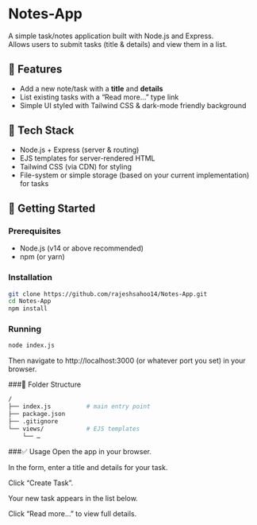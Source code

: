 # Notes-App  
A simple task/notes application built with Node.js and Express.  
Allows users to submit tasks (title & details) and view them in a list.  

## 🧰 Features  
- Add a new note/task with a **title** and **details**  
- List existing tasks with a “Read more…” type link  
- Simple UI styled with Tailwind CSS & dark-mode friendly background  

## 🚀 Tech Stack  
- Node.js + Express (server & routing)  
- EJS templates for server-rendered HTML  
- Tailwind CSS (via CDN) for styling   
- File-system or simple storage (based on your current implementation) for tasks  

## 🔧 Getting Started  
### Prerequisites  
- Node.js (v14 or above recommended)  
- npm (or yarn)  
 
### Installation  
```bash
git clone https://github.com/rajeshsahoo14/Notes-App.git  
cd Notes-App  
npm install
```
### Running
```bash
node index.js
```
Then navigate to http://localhost:3000 (or whatever port you set) in your browser.

###📁  Folder Structure
```bash
/
├── index.js          # main entry point  
├── package.json  
├── .gitignore  
└── views/            # EJS templates  
    └── …
```  
###✅ Usage
Open the app in your browser.

In the form, enter a title and details for your task.

Click “Create Task”.

Your new task appears in the list below.

Click “Read more…” to view full details. 
